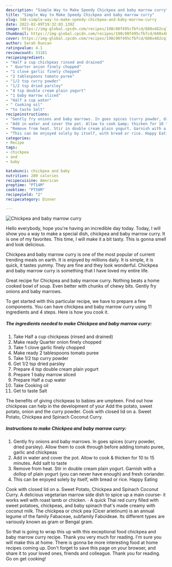 ```yaml
---
description: "Simple Way to Make Speedy Chickpea and baby marrow curry"
title: "Simple Way to Make Speedy Chickpea and baby marrow curry"
slug: 348-simple-way-to-make-speedy-chickpea-and-baby-marrow-curry
date: 2022-02-09T19:32:03.139Z
image: https://img-global.cpcdn.com/recipes/198c90f495cfbfcd/680x482cq70/chickpea-and-baby-marrow-curry-recipe-main-photo.jpg
thumbnail: https://img-global.cpcdn.com/recipes/198c90f495cfbfcd/680x482cq70/chickpea-and-baby-marrow-curry-recipe-main-photo.jpg
cover: https://img-global.cpcdn.com/recipes/198c90f495cfbfcd/680x482cq70/chickpea-and-baby-marrow-curry-recipe-main-photo.jpg
author: Sarah Duncan
ratingvalue: 4.1
reviewcount: 33181
recipeingredient:
- "Half a cup chickpeas rinsed and drained"
- " Quarter onion finely chopped"
- "1 clove garlic finely chopped"
- "2 tablespoons tomato puree"
- "1/2 tsp curry powder"
- "1/2 tsp dried parsley"
- "4 tsp double cream plain yogurt"
- "1 baby marrow sliced"
- "Half a cup water"
- " Cooking oil"
- "to taste Salt"
recipeinstructions:
- "Gently fry onions and baby marrows. In goes spices (curry powder, dried parsley). Allow them to cook through before adding tomato puree, garlic and chickpeas"
- "Add in water and cover the pot. Allow to cook &amp; thicken for 10 to 15 minutes. Add salt to taste"
- "Remove from heat. Stir in double cream plain yogurt. Garnish with a dollop of plain yogurt (you can never have enough) and fresh coriander."
- "This can be enjoyed solely by itself, with bread or rice. Happy Eating"
categories:
- Recipe
tags:
- chickpea
- and
- baby

katakunci: chickpea and baby 
nutrition: 289 calories
recipecuisine: American
preptime: "PT14M"
cooktime: "PT58M"
recipeyield: "2"
recipecategory: Dinner

---
```



![Chickpea and baby marrow curry](https://img-global.cpcdn.com/recipes/198c90f495cfbfcd/680x482cq70/chickpea-and-baby-marrow-curry-recipe-main-photo.jpg)

Hello everybody, hope you're having an incredible day today. Today, I will show you a way to make a special dish, chickpea and baby marrow curry. It is one of my favorites. This time, I will make it a bit tasty. This is gonna smell and look delicious.

Chickpea and baby marrow curry is one of the most popular of current trending meals on earth. It is enjoyed by millions daily. It is simple, it is quick, it tastes yummy. They are fine and they look wonderful. Chickpea and baby marrow curry is something that I have loved my entire life.

Great recipe for Chickpea and baby marrow curry. Nothing beats a home cooked bowl of soup. Even better with chunks of chewy bits. Gently fry onions and baby marrows.


To get started with this particular recipe, we have to prepare a few components. You can have chickpea and baby marrow curry using 11 ingredients and 4 steps. Here is how you cook it.

<!--inarticleads1-->

##### The ingredients needed to make Chickpea and baby marrow curry:

1. Take Half a cup chickpeas (rinsed and drained)
1. Make ready  Quarter onion finely chopped
1. Take 1 clove garlic finely chopped
1. Make ready 2 tablespoons tomato puree
1. Take 1/2 tsp curry powder
1. Get 1/2 tsp dried parsley
1. Prepare 4 tsp double cream plain yogurt
1. Prepare 1 baby marrow sliced
1. Prepare Half a cup water
1. Take  Cooking oil
1. Get to taste Salt


The benefits of giving chickpeas to babies are umpteen. Find out how chickpeas can help in the development of your Add the potato, sweet potato, onion and the curry powder. Cook with closed lid on a. Sweet Potato, Chickpea and Spinach Coconut Curry. 

<!--inarticleads2-->

##### Instructions to make Chickpea and baby marrow curry:

1. Gently fry onions and baby marrows. In goes spices (curry powder, dried parsley). Allow them to cook through before adding tomato puree, garlic and chickpeas
1. Add in water and cover the pot. Allow to cook &amp; thicken for 10 to 15 minutes. Add salt to taste
1. Remove from heat. Stir in double cream plain yogurt. Garnish with a dollop of plain yogurt (you can never have enough) and fresh coriander.
1. This can be enjoyed solely by itself, with bread or rice. Happy Eating


Cook with closed lid on a. Sweet Potato, Chickpea and Spinach Coconut Curry. A delicious vegetarian marrow side dish to spice up a main course- it works well with roast lamb or chicken. · A quick Thai red curry filled with sweet potatoes, chickpeas, and baby spinach that&#39;s made creamy with coconut milk. The chickpea or chick pea (Cicer arietinum) is an annual legume of the family Fabaceae, subfamily Faboideae. Its different types are variously known as gram or Bengal gram. 

So that is going to wrap this up with this exceptional food chickpea and baby marrow curry recipe. Thank you very much for reading. I'm sure you will make this at home. There is gonna be more interesting food at home recipes coming up. Don't forget to save this page on your browser, and share it to your loved ones, friends and colleague. Thank you for reading. Go on get cooking!
